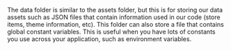The data folder is similar to the assets folder, but this is for storing our data assets such as JSON files that contain information used in our code (store items, theme information, etc). This folder can also store a file that contains global constant variables. This is useful when you have lots of constants you use across your application, such as environment variables.
